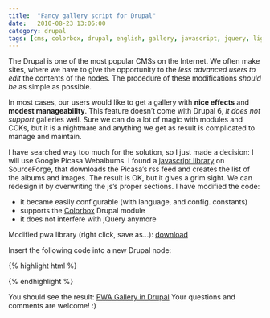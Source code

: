 ```yaml
---
title:  "Fancy gallery script for Drupal"
date:   2010-08-23 13:06:00
category: drupal
tags: [cms, colorbox, drupal, english, gallery, javascript, jquery, lightbox, php, pwa]
---
```


The Drupal is one of the most popular CMSs on the Internet. We often make sites, where we have to give the opportunity to the _less advanced users to edit_ the contents of the nodes. The procedure of these modifications *should be* as simple as possible.

In most cases, our users would like to get a gallery with **nice effects** and **modest manageability**. This feature doesn’t come with Drupal 6, _it does not support_ galleries well. Sure we can do a lot of magic with modules and CCKs, but it is a nightmare and anything we get as result is complicated to manage and maintain.

I have searched way too much for the solution, so I just made a decision: I will use Google Picasa Webalbums. I found a [javascript library](http://sourceforge.net/projects/pwa/) on SourceForge, that downloads the Picasa’s rss feed and creates the list of the albums and images. The result is OK, but it gives a grim sight. We can redesign it by overwriting the js’s proper sections. I have modified the code:
* it became easily configurable (with language, and config. constants)
* supports the <a href="http://drupal.org/project/colorbox">Colorbox</a> Drupal module
* it does not interfere with jQuery anymore

Modified pwa library (right click, save as...): [download](http://dl.dropbox.com/u/3092188/blog/pwa-no-picasa-links.js)

Insert the following code into a new Drupal node:

{% highlight html %}
<script type="text/javascript">
  username='yourGoogleAccountName';
  photosize='800';
  columns='4';
</script>
<script src="/sites/all/themes/yourTheme/js/pwa-no-picasa-links.js" type="text/javascript">
</script>

<script type="text/javascript">
    $("a[rel='myAlbum']").colorbox();
</script>
{% endhighlight %}

You should see the result: [PWA Gallery in Drupal](http://ezk.bme.hu/ezk/galeria)
Your questions and comments are welcome! :)
